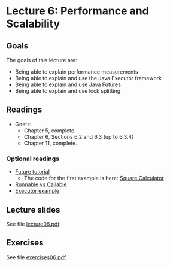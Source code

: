 # Lecture 6: Performance and Scalability

## Goals

The goals of this lecture are:
* Being able to explain performance measurements
* Being able to explain and use the Java Executor framework
* Being able to explain and use Java Futures
* Being able to explain and use lock splitting


## Readings 

* Goetz:
  * Chapter 5, complete.
  * Chapter 6, Sections 6.2 and 6.3 (up to 6.3.4)
  * Chapter 11, complete.

### Optional readings

* [Future tutorial](https://www.baeldung.com/java-future)
  * The code for the first example is here: [Square Calculator](https://github.itu.dk/jst/PCPP2021-public/blob/master/week06/LectureCode/app/src/main/java/lectureCode/SquareCalculator.java)
* [Runnable vs Callable](https://www.baeldung.com/java-runnable-callable)
* [Executor example](https://howtodoinjava.com/java/multi-threading/java-fixed-size-thread-pool-executor-example/)
 
## Lecture slides

See file [lecture06.pdf](#).


## Exercises

See file [exercises06.pdf](./exercises06.pdf).
